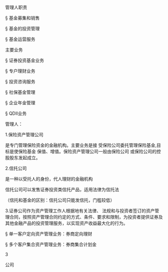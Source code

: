 管理人职责 

§ 基金募集和销售 

§ 基金的投资管理 

§ 基金运营服务 

主要业务 

§ 证券投资基金业务 

§ 专户理财业务 

§ 投资咨询服务 

§ 社保基金管理 

§ 企业年金管理 

§ QDII业务



管理人：

1.保险资产管理公司

是专门管理保险资金的金融机构。主要业务是接 受保险公司委托管理保险基金,目标是使保险基金 保值、增值。保险资产管理公司一般由保险公司 或保险公司的控股股东发起成立。 

2.信托公司

是一种以受托人的身份，代人理财的金融机构 

信托公司可以发售证券投资类信托产品，适用法律为信托法

（信托和基金的区别：信托公司只能发信托，门槛较低）

3.证券公司作为资产管理工作人根据地有关法律、 法规和与投资者签订的资产管理合同，按照资产管理合同约定的方式、条件、要求和限制，为投资者提供证券及其他金融产品的投资管理服务，以实现资产收益最大化的行为。 

§ 单一客户定向资产管理业务：券商定向理财 

§ 多个客户集合资产管理业务：券商集合计划金



3



公司